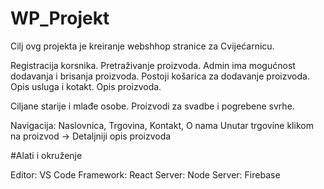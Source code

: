 # WP_Projekt

Cilj ovg projekta je kreiranje webshhop stranice za Cvijećarnicu.

  Registracija korsnika.
  Pretraživanje proizvoda.
  Admin ima mogućnost dodavanja i brisanja proizvoda.
  Postoji košarica za dodavanje proizvoda.
  Opis usluga i kotakt.
  Opis proizvoda.
  
  Ciljane starije i mlađe osobe.
  Proizvodi za svadbe i pogrebene svrhe.
  
  Navigacija: Naslovnica, Trgovina, Kontakt, O nama
    Unutar trgovine klikom na proizvod -> Detaljniji opis proizvoda

  #Alati i okruženje

  Editor: VS Code
  Framework: React
  Server: Node
  Server: Firebase
  
  
  
